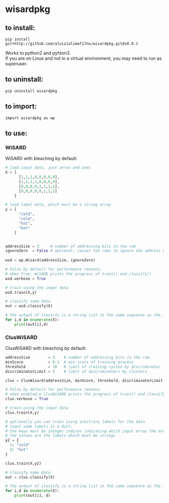 # wisardpkg

## to install:
```
pip install git+http://github.com/aluiziolimafilho/wisardpkg.git@v0.0.1
```
Works to python2 and pyhton3.  
If you are on Linux and not in a virtual environment, you may need to run as superuser.


## to uninstall:
```
pip uninstall wisardpkg
```

## to import:
```
import wisardpkg as wp
```

## to use:
### WiSARD

WiSARD with bleaching by default:
```python
# load input data, just zeros and ones  
X = [
      [1,1,1,0,0,0,0,0],
      [1,1,1,1,0,0,0,0],
      [0,0,0,0,1,1,1,1],
      [0,0,0,0,0,1,1,1]
    ]

# load label data, which must be a string array
y = [
      "cold",
      "cold",
      "hot",
      "hot"
    ]


addressSize = 3     # number of addressing bits in the ram
ignoreZero  = False # optional; causes the rams to ignore the address 0
    
wsd = wp.Wisard(addressSize, ignoreZero)

# False by default for performance reasons,
# when True, WiSARD prints the progress of train() and classify()
wsd.verbose = True

# train using the input data
wsd.train(X,y)

# classify some data
out = wsd.classify(X)

# the output of classify is a string list in the same sequence as the input
for i,d in enumerate(X):
    print(out[i],d)
```

### ClusWiSARD

ClusWiSARD with bleaching by default:
```python
addressSize        = 3    # number of addressing bits in the ram.
minScore           = 0.1  # min score of training process
threshold          = 10   # limit of training cycles by discriminator
discriminatorLimit = 5    # limit of discriminators by clusters

clus = ClusWisard(addressSize, minScore, threshold, discriminatorLimit)

# False by default for performance reasons
# when enabled,e ClusWiSARD prints the progress of train() and classify()
clus.verbose = True

# train using the input data
clus.train(X,y)

# optionally you can train using arbitrary labels for the data
# input some labels in a dict, 
# the keys must be integer indices indicating which input array the entry is associated to,
# the values are the labels which must be strings 
y2 = {
  1: "cold"
  3: "hot"
}

clus.train(X,y2)

# classify some data
out = clus.classify(X)

# the output of classify is a string list in the same sequence as the input
for i,d in enumerate(X):
    print(out[i], d)
```
